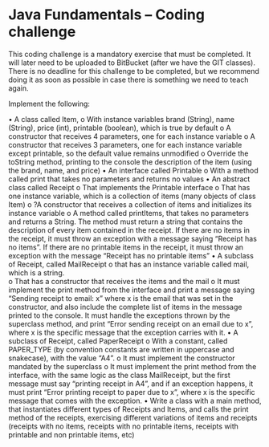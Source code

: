 # Java Fundamentals – Coding 	challenge

This coding challenge is a mandatory exercise that must be completed. It will later need to be uploaded to BitBucket (after we have the GIT classes). 
There is no deadline for this challenge to be completed, but we recommend doing it as soon as possible in case there is something we need to teach again.


Implement the following:

•	A class called Item, 
o	With instance variables brand (String), name (String), price (int), printable (boolean), which is true by default
o	A constructor that receives 4 parameters, one for each instance variable
o	A constructor that receives 3 parameters, one for each instance variable except printable, so the default value remains unmodified
o	Override the toString method, printing to the console the description of the item (using the brand, name, and price)
•	An interface called Printable
o	With a method called print that takes no parameters and returns no values
•	An abstract class called Receipt
o	That implements the Printable interface
o	That has one instance variable, which is a collection of items (many objects of class Item)
o	?A constructor that receives a collection of items and initializes its instance variable
o	A method called printItems, that takes no parameters and returns a String. The method must return a string that contains the description of every item contained in the receipt. If there are no items in the receipt, it must throw an exception with a message saying “Receipt has no items”. If there are no printable items in the receipt, it must throw an exception with the message “Receipt has no printable items”
•	A subclass of Receipt, called MailReceipt 
o	that has an instance variable called mail, which is a string.  
o	That has a constructor that receives the items and the mail
o	It must implement the print method from the interface and print a message saying “Sending receipt to email: x” where x is the email that was set in the constructor, and also include the complete list of items in the message printed to the console. It must handle the exceptions thrown by the superclass method, and print “Error sending receipt on an email due to x”, where x is the specific message that the exception carries with it.
•	A subclass of Receipt, called PaperReceipt
o	With a constant, called PAPER_TYPE (by convention constants are written in uppercase and snakecase), with the value “A4”.
o	It must implement the constructor mandated by the superclass
o	It must implement the print method from the interface, with the same logic as the class MailReceipt, but the first message must say “printing receipt in A4”, and if an exception happens, it must print “Error printing receipt to paper due to x”, where x is the specific message that comes with the exception.
•	Write a class with a main method, that instantiates different types of Receipts and Items, and calls the print method of the receipts, exercising different variations of items and receipts (receipts with no items, receipts with no printable items, receipts with printable and non printable items, etc)

